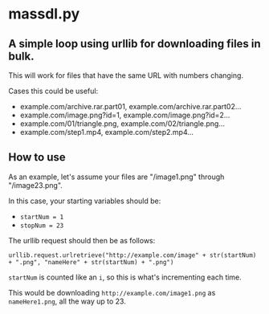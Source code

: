 # massdl.py
## A simple loop using urllib for downloading files in bulk.

This will work for files that have the same URL with numbers changing.

Cases this could be useful:
 - example.com/archive.rar.part01, example.com/archive.rar.part02...
 - example.com/image.png?id=1, example.com/image.png?id=2...
 - example.com/01/triangle.png, example.com/02/triangle.png...
 - example.com/step1.mp4, example.com/step2.mp4...

 ## How to use
 As an example, let's assume your files are "/image1.png" through "/image23.png".

 In this case, your starting variables should be:
 - `startNum = 1`
 - `stopNum = 23`

 The urllib request should then be as follows:
 ```
 urllib.request.urlretrieve("http://example.com/image" + str(startNum) + ".png", "nameHere" + str(startNum) + ".png")
 ```

 `startNum` is counted like an `i`, so this is what's incrementing each time.

 This would be downloading `http://example.com/image1.png` as `nameHere1.png`, all the way up to 23.
